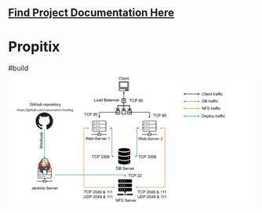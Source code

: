 ## [Find Project Documentation Here](https://github.com/Micah-Shallom/DevOps_Projects/tree/main/9.Continuous_Integration_pipeline_for_tooling_website)
#

# Propitix 
#build
![](./img/arc.png)